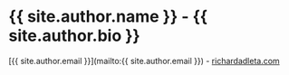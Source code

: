 # {{ site.author.name }} - {{ site.author.bio }}
[{{ site.author.email }}](mailto:{{ site.author.email }}) - [richardadleta.com](https://www.richardadleta.com)
